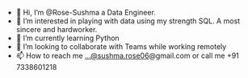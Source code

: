 - 👋 Hi, I’m @Rose-Sushma a Data Engineer.
- 👀 I’m interested in playing with data using my strength SQL. A most sincere and hardworker.
- 🌱 I’m currently learning Python
- 💞️ I’m looking to collaborate with Teams while working remotely
- 📫 How to reach me ...@sushma.rose06@gmail.com or call me +91 7338601218

<!---
Rose-Sushma/Rose-Sushma is a ✨ special ✨ repository because its `README.md` (this file) appears on your GitHub profile.
You can click the Preview link to take a look at your changes.
--->
